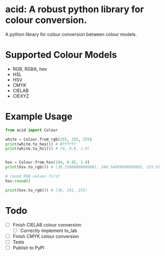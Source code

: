 # acid: A robust python library for colour conversion.

A python library for colour conversion between colour models.

# Supported Colour Models

- RGB, RGBA, hex
- HSL
- HSV
- CMYK
- CIELAB
- CIEXYZ

# Example Usage

```py
from acid import Colour

white = Colour.from_rgb(255, 255, 255)
print(white.to_hex()) # #ffffff
print(white.to_hsl()) # (0, 0.0, 1.0)


hsv = Colour.from_hsv(184, 0.85, 1.0)
print(hsv.to_rgb()) # (38.25000000000001, 240.54999999999995, 255.0)

# round RGB values first
hsv.round()

print(hsv.to_rgb()) # (38, 241, 255)
```

# Todo

- [ ] Finish CIELAB colour conversion
  - [ ] Correctly implement to_lab
- [ ] Finish CMYK colour conversion
- [ ] Tests
- [ ] Publish to PyPI
